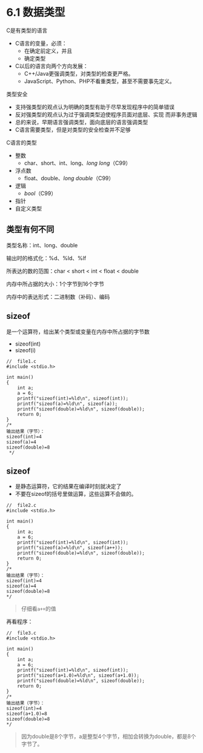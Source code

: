 # 6.1 数据类型

C是有类型的语言

- C语言的变量，必须：
    - 在确定前定义，并且
    - 确定类型
- C以后的语言向两个方向发展：
    - C++/Java更强调类型，对类型的检查更严格。
    - JavaScript、Python、PHP不看重类型，甚至不需要事先定义。

类型安全

- 支持强类型的观点认为明确的类型有助于尽早发现程序中的简单错误
- 反对强类型的观点认为过于强调类型迫使程序员面对底层、实现
而非事务逻辑
- 总的来说，早期语言强调类型，面向底层的语言强调类型
- C语言需要类型，但是对类型的安全检查并不足够

C语言的类型

- 整数
    - char、short、int、long、*long long*（C99）
- 浮点数
    - float、double、*long double*（C99）
- 逻辑
    - *bool*（C99）
- 指针
- 自定义类型

## 类型有何不同

类型名称：int、long、double

输出时的格式化：%d、%ld、%lf

所表达的数的范围：char < short < int < float < double

内存中所占据的大小：1个字节到16个字节

内存中的表达形式：二进制数（补码）、编码

## sizeof

是一个运算符，给出某个类型或变量在内存中所占据的字节数

- sizeof(int)
- sizeof(i)

```
//  file1.c
#include <stdio.h>

int main()
{
    int a;
    a = 6;
    printf("sizeof(int)=%ld\n", sizeof(int));
    printf("sizeof(a)=%ld\n", sizeof(a));
    printf("sizeof(double)=%ld\n", sizeof(double));
    return 0;
}
/*
输出结果（字节）：
sizeof(int)=4
sizeof(a)=4
sizeof(double)=8
 */
 ```

## sizeof

- 是静态运算符，它的结果在编译时刻就决定了
- 不要在sizeof的括号里做运算，这些运算不会做的。

```
//  file2.c
#include <stdio.h>

int main()
{
    int a;
    a = 6;
    printf("sizeof(int)=%ld\n", sizeof(int));
    printf("sizeof(a)=%ld\n", sizeof(a++));
    printf("sizeof(double)=%ld\n", sizeof(double));
    return 0;
}
/*
输出结果（字节）：
sizeof(int)=4
sizeof(a)=4
sizeof(double)=8
*/
```

> 仔细看`a++`的值

再看程序：
```
//  file3.c
#include <stdio.h>

int main()
{
    int a;
    a = 6;
    printf("sizeof(int)=%ld\n", sizeof(int));
    printf("sizeof(a+1.0)=%ld\n", sizeof(a+1.0));
    printf("sizeof(double)=%ld\n", sizeof(double));
    return 0;
}
/*
输出结果（字节）：
sizeof(int)=4
sizeof(a+1.0)=8
sizeof(double)=8
*/
```

> 因为double是8个字节，a是整型4个字节，相加会转换为double，都是8个字节了。 
